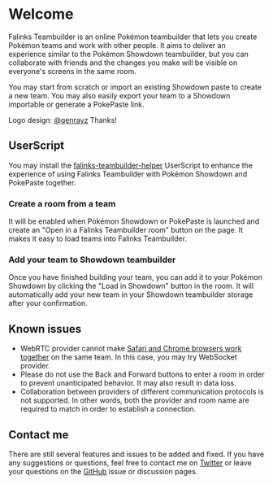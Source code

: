 # Welcome

Falinks Teambuilder is an online Pokémon teambuilder that lets you create Pokémon teams and work with other people. It
aims to deliver an experience similar to the Pokémon Showdown teambuilder, but you can collaborate with friends and the
changes you make will be visible on everyone's screens in the same room.

You may start from scratch or import an existing Showdown paste to create a new team. You may also easily export your
team to a Showdown importable or generate a PokePaste link.

Logo design: [@genrayz](https://twitter.com/genrayz) Thanks!

## UserScript

You may install the [falinks-teambuilder-helper](https://greasyfork.org/zh-CN/scripts/451746-falinks-teambuilder-helper)
UserScript to enhance the experience of using Falinks Teambuilder with Pokémon Showdown and PokePaste together.

### Create a room from a team

It will be enabled when Pokémon Showdown or PokePaste is launched and create an "Open in a Falinks Teambuilder room"
button on the page. It makes it easy to load teams into Falinks Teambuilder.

### Add your team to Showdown teambuilder

Once you have finished building your team, you can add it to your Pokémon Showdown by clicking the "Load in Showdown"
button in the room. It will automatically add your new team in your Showdown teambuilder storage after your
confirmation.

## Known issues

- WebRTC provider cannot make [Safari and Chrome browsers work together](https://github.com/yjs/y-webrtc/issues/19) on
  the same team. In this case, you may try WebSocket provider.
- Please do not use the Back and Forward buttons to enter a room in order to prevent unanticipated behavior. It may also
  result in data loss.
- Collaboration between providers of different communication protocols is not supported. In other words, both the
  provider and room name are required to match in order to establish a connection.

## Contact me

There are still several features and issues to be added and fixed. If you have any suggestions or questions, feel free
to contact me on [Twitter](https://twitter.com/dora_865) or leave your questions on
the [GitHub](https://github.com/txfs19260817/falinks-teambuilder/issues) issue or discussion pages.
